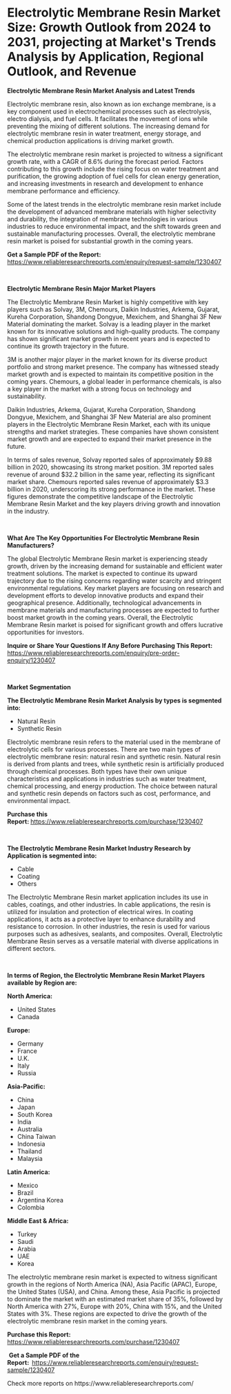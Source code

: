 <p><h1>Electrolytic Membrane Resin Market Size: Growth Outlook from 2024 to 2031, projecting at Market's Trends Analysis by Application, Regional Outlook, and Revenue</h1></p><p><strong>Electrolytic Membrane Resin Market Analysis and Latest Trends</strong></p>
<p><p>Electrolytic membrane resin, also known as ion exchange membrane, is a key component used in electrochemical processes such as electrolysis, electro dialysis, and fuel cells. It facilitates the movement of ions while preventing the mixing of different solutions. The increasing demand for electrolytic membrane resin in water treatment, energy storage, and chemical production applications is driving market growth.</p><p>The electrolytic membrane resin market is projected to witness a significant growth rate, with a CAGR of 8.6% during the forecast period. Factors contributing to this growth include the rising focus on water treatment and purification, the growing adoption of fuel cells for clean energy generation, and increasing investments in research and development to enhance membrane performance and efficiency.</p><p>Some of the latest trends in the electrolytic membrane resin market include the development of advanced membrane materials with higher selectivity and durability, the integration of membrane technologies in various industries to reduce environmental impact, and the shift towards green and sustainable manufacturing processes. Overall, the electrolytic membrane resin market is poised for substantial growth in the coming years.</p></p>
<p><strong>Get a Sample PDF of the Report:&nbsp;</strong> <a href="https://www.reliableresearchreports.com/enquiry/request-sample/1230407">https://www.reliableresearchreports.com/enquiry/request-sample/1230407</a></p>
<p>&nbsp;</p>
<p><strong>Electrolytic Membrane Resin Major Market Players</strong></p>
<p><p>The Electrolytic Membrane Resin Market is highly competitive with key players such as Solvay, 3M, Chemours, Daikin Industries, Arkema, Gujarat, Kureha Corporation, Shandong Dongyue, Mexichem, and Shanghai 3F New Material dominating the market. Solvay is a leading player in the market known for its innovative solutions and high-quality products. The company has shown significant market growth in recent years and is expected to continue its growth trajectory in the future. </p><p>3M is another major player in the market known for its diverse product portfolio and strong market presence. The company has witnessed steady market growth and is expected to maintain its competitive position in the coming years. Chemours, a global leader in performance chemicals, is also a key player in the market with a strong focus on technology and sustainability. </p><p>Daikin Industries, Arkema, Gujarat, Kureha Corporation, Shandong Dongyue, Mexichem, and Shanghai 3F New Material are also prominent players in the Electrolytic Membrane Resin Market, each with its unique strengths and market strategies. These companies have shown consistent market growth and are expected to expand their market presence in the future.</p><p>In terms of sales revenue, Solvay reported sales of approximately $9.88 billion in 2020, showcasing its strong market position. 3M reported sales revenue of around $32.2 billion in the same year, reflecting its significant market share. Chemours reported sales revenue of approximately $3.3 billion in 2020, underscoring its strong performance in the market. These figures demonstrate the competitive landscape of the Electrolytic Membrane Resin Market and the key players driving growth and innovation in the industry.</p></p>
<p>&nbsp;</p>
<p><strong>What Are The Key Opportunities For Electrolytic Membrane Resin Manufacturers?</strong></p>
<p><p>The global Electrolytic Membrane Resin market is experiencing steady growth, driven by the increasing demand for sustainable and efficient water treatment solutions. The market is expected to continue its upward trajectory due to the rising concerns regarding water scarcity and stringent environmental regulations. Key market players are focusing on research and development efforts to develop innovative products and expand their geographical presence. Additionally, technological advancements in membrane materials and manufacturing processes are expected to further boost market growth in the coming years. Overall, the Electrolytic Membrane Resin market is poised for significant growth and offers lucrative opportunities for investors.</p></p>
<p><strong>Inquire or Share Your Questions If Any Before Purchasing This Report:</strong> <a href="https://www.reliableresearchreports.com/enquiry/pre-order-enquiry/1230407">https://www.reliableresearchreports.com/enquiry/pre-order-enquiry/1230407</a></p>
<p>&nbsp;</p>
<p><strong>Market Segmentation</strong></p>
<p><strong>The Electrolytic Membrane Resin Market Analysis by types is segmented into:</strong></p>
<p><ul><li>Natural Resin</li><li>Synthetic Resin</li></ul></p>
<p><p>Electrolytic membrane resin refers to the material used in the membrane of electrolytic cells for various processes. There are two main types of electrolytic membrane resin: natural resin and synthetic resin. Natural resin is derived from plants and trees, while synthetic resin is artificially produced through chemical processes. Both types have their own unique characteristics and applications in industries such as water treatment, chemical processing, and energy production. The choice between natural and synthetic resin depends on factors such as cost, performance, and environmental impact.</p></p>
<p><strong>Purchase this Report:&nbsp;</strong><a href="https://www.reliableresearchreports.com/purchase/1230407">https://www.reliableresearchreports.com/purchase/1230407</a></p>
<p>&nbsp;</p>
<p><strong>The Electrolytic Membrane Resin Market Industry Research by Application is segmented into:</strong></p>
<p><ul><li>Cable</li><li>Coating</li><li>Others</li></ul></p>
<p><p>The Electrolytic Membrane Resin market application includes its use in cables, coatings, and other industries. In cable applications, the resin is utilized for insulation and protection of electrical wires. In coating applications, it acts as a protective layer to enhance durability and resistance to corrosion. In other industries, the resin is used for various purposes such as adhesives, sealants, and composites. Overall, Electrolytic Membrane Resin serves as a versatile material with diverse applications in different sectors.</p></p>
<p>&nbsp;</p>
<p><strong>In terms of Region, the Electrolytic Membrane Resin Market Players available by Region are:</strong></p>
<p>
    <p> <strong> North America: </strong>
        <ul>
            <li>United States</li>
            <li>Canada</li>
        </ul>
        </p> 
    <p> <strong> Europe: </strong>
        <ul>
            <li>Germany</li>
            <li>France</li>
            <li>U.K.</li>
            <li>Italy</li>
            <li>Russia</li>
        </ul>
        </p> 
    <p> <strong> Asia-Pacific: </strong>
        <ul>
            <li>China</li>
            <li>Japan</li>
            <li>South Korea</li>
            <li>India</li>
            <li>Australia</li>
            <li>China Taiwan</li>
            <li>Indonesia</li>
            <li>Thailand</li>
            <li>Malaysia</li>
        </ul>
        </p> 
    <p> <strong> Latin America: </strong>
        <ul>
            <li>Mexico</li>
            <li>Brazil</li>
            <li>Argentina Korea</li>
            <li>Colombia</li>
        </ul>
        </p> 
    <p> <strong> Middle East & Africa: </strong>
        <ul>
            <li>Turkey</li>
            <li>Saudi</li>
            <li>Arabia</li>
            <li>UAE</li>
            <li>Korea</li>
        </ul>
    </p>
    </p>
<p><p>The electrolytic membrane resin market is expected to witness significant growth in the regions of North America (NA), Asia Pacific (APAC), Europe, the United States (USA), and China. Among these, Asia Pacific is projected to dominate the market with an estimated market share of 35%, followed by North America with 27%, Europe with 20%, China with 15%, and the United States with 3%. These regions are expected to drive the growth of the electrolytic membrane resin market in the coming years.</p></p>
<p><strong>Purchase this Report: </strong><a href="https://www.reliableresearchreports.com/purchase/1230407">https://www.reliableresearchreports.com/purchase/1230407</a></p>
<p>&nbsp;<strong>Get a Sample PDF of the Report:&nbsp;&nbsp;</strong><a href="https://www.reliableresearchreports.com/enquiry/request-sample/1230407">https://www.reliableresearchreports.com/enquiry/request-sample/1230407</a></p>
<p><strong></strong></p>
<p>Check more reports on https://www.reliableresearchreports.com/</p>